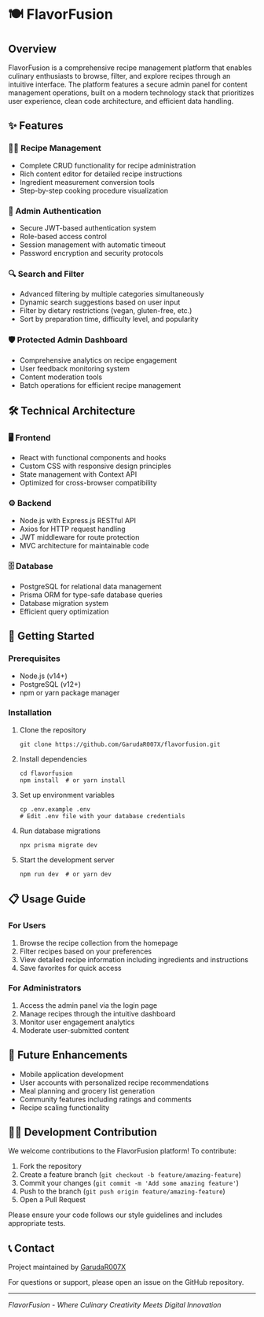 # 🍽️ FlavorFusion

## Overview
FlavorFusion is a comprehensive recipe management platform that enables culinary enthusiasts to browse, filter, and explore recipes through an intuitive interface. The platform features a secure admin panel for content management operations, built on a modern technology stack that prioritizes user experience, clean code architecture, and efficient data handling.

## ✨ Features

### 🧑‍🍳 Recipe Management
* Complete CRUD functionality for recipe administration
* Rich content editor for detailed recipe instructions
* Ingredient measurement conversion tools
* Step-by-step cooking procedure visualization

### 🔐 Admin Authentication
* Secure JWT-based authentication system
* Role-based access control
* Session management with automatic timeout
* Password encryption and security protocols

### 🔍 Search and Filter
* Advanced filtering by multiple categories simultaneously
* Dynamic search suggestions based on user input
* Filter by dietary restrictions (vegan, gluten-free, etc.)
* Sort by preparation time, difficulty level, and popularity

### 🛡️ Protected Admin Dashboard
* Comprehensive analytics on recipe engagement
* User feedback monitoring system
* Content moderation tools
* Batch operations for efficient recipe management

## 🛠️ Technical Architecture

### 🖥️ Frontend
* React with functional components and hooks
* Custom CSS with responsive design principles
* State management with Context API
* Optimized for cross-browser compatibility

### ⚙️ Backend
* Node.js with Express.js RESTful API
* Axios for HTTP request handling
* JWT middleware for route protection
* MVC architecture for maintainable code

### 🗄️ Database
* PostgreSQL for relational data management
* Prisma ORM for type-safe database queries
* Database migration system
* Efficient query optimization

## 🚀 Getting Started

### Prerequisites
* Node.js (v14+)
* PostgreSQL (v12+)
* npm or yarn package manager

### Installation
1. Clone the repository
   ```
   git clone https://github.com/GarudaR007X/flavorfusion.git
   ```

2. Install dependencies
   ```
   cd flavorfusion
   npm install  # or yarn install
   ```

3. Set up environment variables
   ```
   cp .env.example .env
   # Edit .env file with your database credentials
   ```

4. Run database migrations
   ```
   npx prisma migrate dev
   ```

5. Start the development server
   ```
   npm run dev  # or yarn dev
   ```

## 📋 Usage Guide

### For Users
1. Browse the recipe collection from the homepage
2. Filter recipes based on your preferences
3. View detailed recipe information including ingredients and instructions
4. Save favorites for quick access

### For Administrators
1. Access the admin panel via the login page
2. Manage recipes through the intuitive dashboard
3. Monitor user engagement analytics
4. Moderate user-submitted content

## 🔮 Future Enhancements
* Mobile application development
* User accounts with personalized recipe recommendations
* Meal planning and grocery list generation
* Community features including ratings and comments
* Recipe scaling functionality

## 👨‍💻 Development Contribution
We welcome contributions to the FlavorFusion platform! To contribute:

1. Fork the repository
2. Create a feature branch (`git checkout -b feature/amazing-feature`)
3. Commit your changes (`git commit -m 'Add some amazing feature'`)
4. Push to the branch (`git push origin feature/amazing-feature`)
5. Open a Pull Request

Please ensure your code follows our style guidelines and includes appropriate tests.

## 📞 Contact
Project maintained by [GarudaR007X](https://github.com/GarudaR007X)

For questions or support, please open an issue on the GitHub repository.

---

*FlavorFusion - Where Culinary Creativity Meets Digital Innovation*

